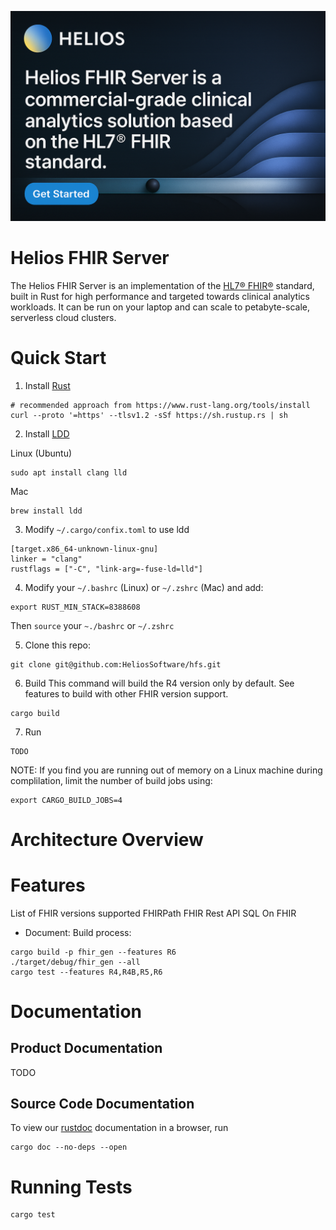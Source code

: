 [![Helios FHIR Server](https://github.com/HeliosSoftware/hfs/blob/main/github-banner.png)](https://heliossoftware.com)

# Helios FHIR Server

The Helios FHIR Server is an implementation of the [HL7® FHIR®](https://hl7.org/fhir) standard, built in Rust for high performance and targeted towards clinical analytics workloads.  It can be run on your laptop and can scale to petabyte-scale, serverless cloud clusters.

# Quick Start

1. Install [Rust](https://www.rust-lang.org/tools/install)
```
# recommended approach from https://www.rust-lang.org/tools/install
curl --proto '=https' --tlsv1.2 -sSf https://sh.rustup.rs | sh
```

2. Install [LDD](https://lld.llvm.org/)

Linux (Ubuntu)
```
sudo apt install clang lld
```
Mac
```
brew install ldd
```
3.  Modify `~/.cargo/confix.toml` to use ldd
```
[target.x86_64-unknown-linux-gnu]
linker = "clang"
rustflags = ["-C", "link-arg=-fuse-ld=lld"]
```
4.  Modify your `~/.bashrc` (Linux) or `~/.zshrc` (Mac) and add:
````
export RUST_MIN_STACK=8388608
````
Then `source` your `~./bashrc` or `~/.zshrc`

5.  Clone this repo:
```
git clone git@github.com:HeliosSoftware/hfs.git
```
6.  Build
This command will build the R4 version only by default.  See features to build with other FHIR version support.
```
cargo build
```
7.  Run
```
TODO
```

NOTE:  If you find you are running out of memory on a Linux machine during complilation, limit the number of build jobs using:
```
export CARGO_BUILD_JOBS=4
```

# Architecture Overview


# Features

List of FHIR versions supported
FHIRPath
FHIR Rest API
SQL On FHIR

- Document: Build process:
```
cargo build -p fhir_gen --features R6
./target/debug/fhir_gen --all
cargo test --features R4,R4B,R5,R6
```
# Documentation

## Product Documentation

TODO

## Source Code Documentation

To view our [rustdoc](https://doc.rust-lang.org/rustdoc/) documentation in a browser, run
```
cargo doc --no-deps --open
```
# Running Tests
```
cargo test
```
